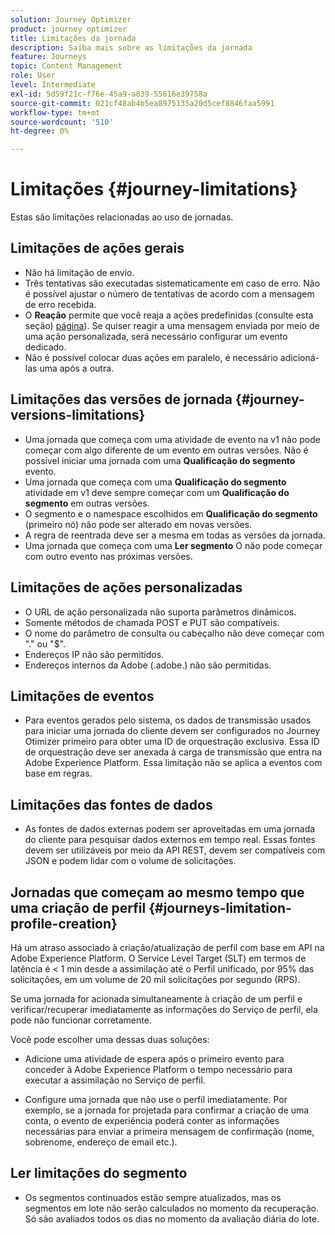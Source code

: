 ```yaml
---
solution: Journey Optimizer
product: journey optimizer
title: Limitações da jornada
description: Saiba mais sobre as limitações da jornada
feature: Journeys
topic: Content Management
role: User
level: Intermediate
exl-id: 5d59f21c-f76e-45a9-a839-55816e39758a
source-git-commit: 021cf48ab4b5ea8975135a20d5cef8846faa5991
workflow-type: tm+mt
source-wordcount: '510'
ht-degree: 0%

---
```


# Limitações {#journey-limitations}

Estas são limitações relacionadas ao uso de jornadas.

## Limitações de ações gerais

* Não há limitação de envio. 
* Três tentativas são executadas sistematicamente em caso de erro. Não é possível ajustar o número de tentativas de acordo com a mensagem de erro recebida. 
* O **Reação** permite que você reaja a ações predefinidas (consulte esta seção) [página](../building-journeys/reaction-events.md)). Se quiser reagir a uma mensagem enviada por meio de uma ação personalizada, será necessário configurar um evento dedicado. 
* Não é possível colocar duas ações em paralelo, é necessário adicioná-las uma após a outra.

## Limitações das versões de jornada {#journey-versions-limitations}

* Uma jornada que começa com uma atividade de evento na v1 não pode começar com algo diferente de um evento em outras versões. Não é possível iniciar uma jornada com uma **Qualificação do segmento** evento.
* Uma jornada que começa com uma **Qualificação do segmento** atividade em v1 deve sempre começar com um **Qualificação do segmento** em outras versões.
* O segmento e o namespace escolhidos em **Qualificação do segmento** (primeiro nó) não pode ser alterado em novas versões.
* A regra de reentrada deve ser a mesma em todas as versões da jornada.
* Uma jornada que começa com uma **Ler segmento** O não pode começar com outro evento nas próximas versões.
 

## Limitações de ações personalizadas

* O URL de ação personalizada não suporta parâmetros dinâmicos. 
* Somente métodos de chamada POST e PUT são compatíveis. 
* O nome do parâmetro de consulta ou cabeçalho não deve começar com &quot;.&quot; ou &quot;$&quot;. 
* Endereços IP não são permitidos. 
* Endereços internos da Adobe (.adobe.) não são permitidas.
 

## Limitações de eventos

* Para eventos gerados pelo sistema, os dados de transmissão usados para iniciar uma jornada do cliente devem ser configurados no Journey Otimizer primeiro para obter uma ID de orquestração exclusiva. Essa ID de orquestração deve ser anexada à carga de transmissão que entra na Adobe Experience Platform. Essa limitação não se aplica a eventos com base em regras.
 

## Limitações das fontes de dados

* As fontes de dados externas podem ser aproveitadas em uma jornada do cliente para pesquisar dados externos em tempo real. Essas fontes devem ser utilizáveis por meio da API REST, devem ser compatíveis com JSON e podem lidar com o volume de solicitações.

## Jornadas que começam ao mesmo tempo que uma criação de perfil {#journeys-limitation-profile-creation}

Há um atraso associado à criação/atualização de perfil com base em API na Adobe Experience Platform. O Service Level Target (SLT) em termos de latência é &lt; 1 min desde a assimilação até o Perfil unificado, por 95% das solicitações, em um volume de 20 mil solicitações por segundo (RPS).

Se uma jornada for acionada simultaneamente à criação de um perfil e verificar/recuperar imediatamente as informações do Serviço de perfil, ela pode não funcionar corretamente.

Você pode escolher uma dessas duas soluções:

* Adicione uma atividade de espera após o primeiro evento para conceder à Adobe Experience Platform o tempo necessário para executar a assimilação no Serviço de perfil.

* Configure uma jornada que não use o perfil imediatamente. Por exemplo, se a jornada for projetada para confirmar a criação de uma conta, o evento de experiência poderá conter as informações necessárias para enviar a primeira mensagem de confirmação (nome, sobrenome, endereço de email etc.).

## Ler limitações do segmento

* Os segmentos continuados estão sempre atualizados, mas os segmentos em lote não serão calculados no momento da recuperação. Só são avaliados todos os dias no momento da avaliação diária do lote.

